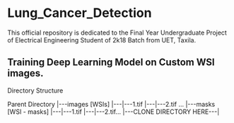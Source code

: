 # Lung_Cancer_Detection
This official repository is dedicated to the Final Year Undergraduate Project of Electrical Engineering Student of 2k18 Batch from UET, Taxila.  


## Training Deep Learning Model on Custom WSI images.  

Directory Structure

Parent Directory
|---images [WSIs]
|---|---1.tif
|---|---2.tif ...
|---masks [WSI - masks]
|---|---1.tif
|---|---2.tif...
|---CLONE DIRECTORY HERE---|

